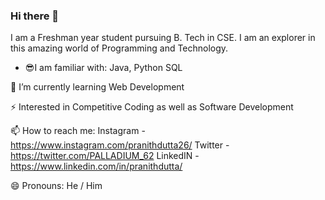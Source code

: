 ### Hi there 👋
<!--
**PALLADIUM26/PALLADIUM26** is a ✨ _special_ ✨ repository because its `README.md` (this file) appears on your GitHub profile.
-->

I am a Freshman year student pursuing B. Tech in CSE.
I am an explorer in this amazing world of Programming and Technology.
<!--Here are some ideas to get you started:-->

- 😎I am familiar with:
  Java,
  Python
  SQL
  
🔭 I’m currently learning Web Development
 
⚡ Interested in Competitive Coding as well as Software Development

<!--
- 🌱 I’m currently working on ...
- 👯 I’m looking to collaborate on ...
- 🤔 I’m looking for help with ...
- 💬 Ask me about ...
-->

📫 How to reach me:
  Instagram -https://www.instagram.com/pranithdutta26/
  Twitter - https://twitter.com/PALLADIUM_62
  LinkedIN - https://www.linkedin.com/in/pranithdutta/
  
😄 Pronouns: He / Him

